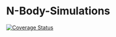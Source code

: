 # N-Body-Simulations
[![Coverage Status](https://coveralls.io/repos/robertapplin/N-Body-Simulations/badge.svg?branch=master)](https://coveralls.io/r/robertapplin/N-Body-Simulations?branch=master)
